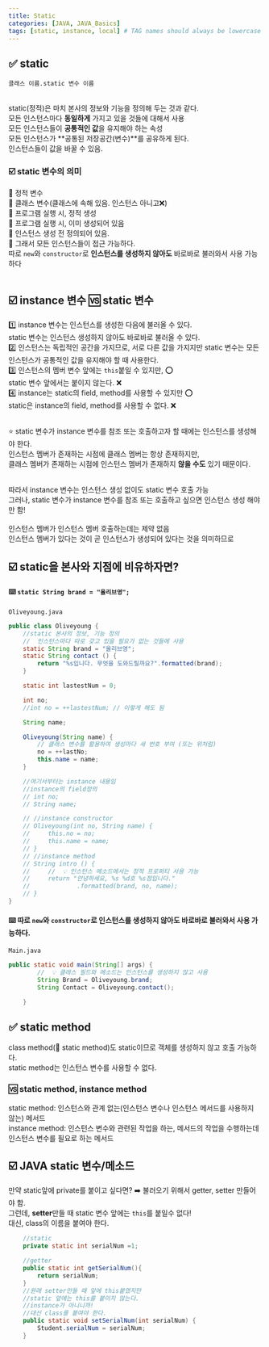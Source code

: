 ```yaml
---
title: Static
categories: [JAVA, JAVA_Basics]
tags: [static, instance, local] # TAG names should always be lowercase
---
```


## ✅ static

`클래스 이름.static 변수 이름` <br>
<br>

static(정적)은 마치 본사의 정보와 기능을 정의해 두는 것과 같다. <br>
모든 인스턴스마다 **동일하게** 가지고 있을 것들에 대해서 사용 <br>
모든 인스턴스들이 **공통적인 값**을 유지해야 하는 속성<br>
모든 인스턴스가 **공통된 저장공간(변수)**를 공유하게 된다. <br>
인스턴스들이 값을 바꿀 수 있음. <br>

### ☑️ static 변수의 의미

🟰 정적 변수<br>
🟰 클래스 변수(클래스에 속해 있음. 인스턴스 아니고❌)<br>
🟰 프로그램 실행 시, 정적 생성<br>
🟰 프로그램 실행 시, 이미 생성되어 있음<br>
🟰 인스턴스 생성 전 정의되어 있음.<br>
🟰 그래서 모든 인스턴스들이 접근 가능하다.<br>
따로 `new`와 `constructor`로 **인스턴스를 생성하지 않아도** 바로바로 불러와서 사용 가능하다 <br>
<br>

## ☑️ instance 변수 🆚 static 변수

1️⃣ instance 변수는 인스턴스를 생성한 다음에 불러올 수 있다. <br>
static 변수는 인스턴스 생성하지 않아도 바로바로 불러올 수 있다. <br>
2️⃣ 인스턴스는 독립적인 공간을 가지므로, 서로 다른 값을 가지지만
static 변수는 모든 인스턴스가 공통적인 값을 유지해야 할 때 사용한다. <br>
3️⃣ 인스턴스의 멤버 변수 앞에는 `this`붙일 수 있지만, ⭕️ <br>
static 변수 앞에서는 붙이지 않는다. ❌ <br>
4️⃣ instance는 static의 field, method를 사용할 수 있지만 ⭕️ <br>
static은 instance의 field, method를 사용할 수 없다. ❌ <br>
<br>

⭐️ static 변수가 instance 변수를 참조 또는 호출하고자 할 때에는 인스턴스를 생성해야 한다. <br>
인스턴스 멤버가 존재하는 시점에 클래스 멤버는 항상 존재하지만, <br>
클래스 멤버가 존재하는 시점에 인스턴스 멤버가 존재하지 **않을 수도** 있기 때문이다. <br>
<br>

따라서 instance 변수는 인스턴스 생성 없이도 static 변수 호출 가능 <br>
그러나, static 변수가 instance 변수를 참조 또는 호출하고 싶으면 인스턴스 생성 해야만 함! <br>
<br>
인스턴스 멤버가 인스턴스 멤버 호출하는데는 제약 없음 <br>
인스턴스 멤버가 있다는 것이 곧 인스턴스가 생성되어 있다는 것을 의미하므로 <br>

## ☑️ static을 본사와 지점에 비유하자면?

#### ⌨️ `static String brand = "올리브영";`

`Oliveyoung.java`

```java
public class Oliveyoung {
    //static 본사의 정보, 기능 정의
    //  인스턴스마다 따로 갖고 있을 필요가 없는 것들에 사용
    static String brand = "올리브영";
    static String contact () {
        return "%s입니다. 무엇을 도와드릴까요?".formatted(brand);
    }

    static int lastestNum = 0;

    int no;
    //int no = ++lastestNum; // 이렇게 해도 됨

    String name;

    Oliveyoung(String name) {
        // 클래스 변수를 활용하여 생성마다 새 번호 부여 (또는 위처럼)
        no = ++lastNo;
        this.name = name;
    }

    //여기서부터는 instance 내용임
    //instance의 field정의
    // int no;
    // String name;

    // //instance constructor
    // Oliveyoung(int no, String name) {
    //     this.no = no;
    //     this.name = name;
    // }
    // //instance method
    // String intro () {
    //     //  💡 인스턴스 메소드에서는 정적 프로퍼티 사용 가능
    //     return "안녕하세요, %s %d호 %s점입니다."
    //             .formatted(brand, no, name);
    // }
}
```

#### ⌨️ 따로 `new`와 `constructor`로 인스턴스를 생성하지 않아도 바로바로 불러와서 사용 가능하다.

`Main.java`

```java
public static void main(String[] args) {
        //  💡 클래스 필드와 메소드는 인스턴스를 생성하지 않고 사용
        String Brand = Oliveyoung.brand;
        String Contact = Oliveyoung.contact();

    }
```

## ✅ static method

class method(🟰 static method)도 static이므로 객체를 생성하지 않고 호출 가능하다. <br>
static method는 인스턴스 변수를 사용할 수 없다. <br>

### 🆚 static method, instance method

static method: 인스턴스와 관계 없는(인스턴스 변수나 인스턴스 메서드를 사용하지 않는) 메서드<br>
instance method: 인스턴스 변수와 관련된 작업을 하는, 메서드의 작업을 수행하는데 인스턴스 변수를 필요로 하는 메서드<br>

## ☑️ JAVA static 변수/메소드

만약 static앞에 private를 붙이고 싶다면? ➡️ 불러오기 위해서 getter, setter 만들어야 함. <br>
그런데, **setter**만들 때 static 변수 앞에는 `this`를 붙일수 없다! <br>
대신, class의 이름을 붙여야 한다.<br>

```java
    //static
    private static int serialNum =1;

    //getter
    public static int getSerialNum(){
        return serialNum;
    }
    //원래 setter만들 때 앞에 this붙였지만
    //static 앞에는 this를 붙이지 않는다.
    //instance가 아니니까!
    //대신 class를 붙여야 한다.
    public static void setSerialNum(int serialNum) {
        Student.serialNum = serialNum;
    }
```
